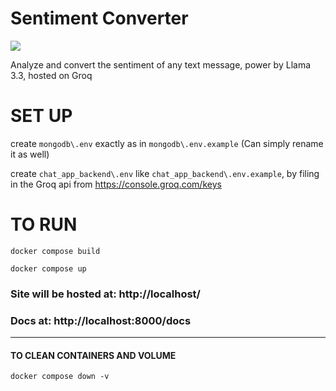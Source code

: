 # Sentiment Converter

<a target="_blank" href="https://cookiecutter-data-science.drivendata.org/">
    <img src="https://img.shields.io/badge/CCDS-Project%20template-328F97?logo=cookiecutter" />
</a>

Analyze and convert the sentiment of any text message, power by Llama 3.3, hosted on Groq

# SET UP
create ```mongodb\.env``` exactly as in ```mongodb\.env.example``` (Can simply rename it as well)

create ```chat_app_backend\.env``` like ```chat_app_backend\.env.example```, by filing in the Groq api from https://console.groq.com/keys

# TO RUN

```docker compose build```

```docker compose up```

### Site will be hosted at: http://localhost/

### Docs at: http://localhost:8000/docs
--------

#### TO CLEAN CONTAINERS AND VOLUME
```docker compose down -v```
